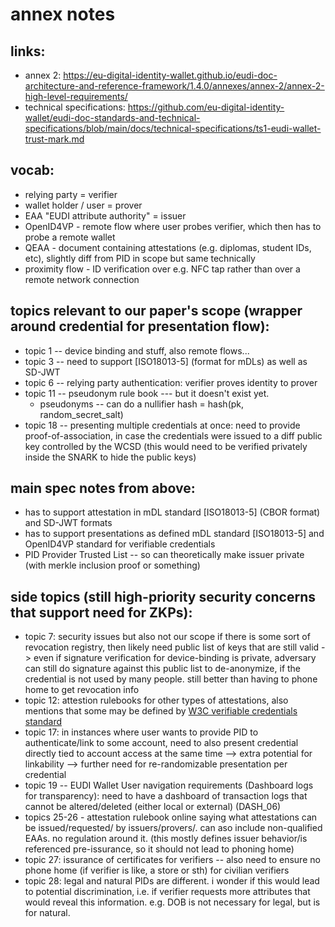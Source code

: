 # annex notes

## links:

- annex 2: https://eu-digital-identity-wallet.github.io/eudi-doc-architecture-and-reference-framework/1.4.0/annexes/annex-2/annex-2-high-level-requirements/
- technical specifications: https://github.com/eu-digital-identity-wallet/eudi-doc-standards-and-technical-specifications/blob/main/docs/technical-specifications/ts1-eudi-wallet-trust-mark.md

## vocab:

- relying party = verifier
- wallet holder / user = prover
- EAA "EUDI attribute authority" = issuer
- OpenID4VP - remote flow where user probes verifier, which then has to probe a remote wallet
- QEAA - document containing attestations (e.g. diplomas, student IDs, etc), slightly diff from PID in scope but same technically
- proximity flow - ID verification over e.g. NFC tap rather than over a remote network connection

## topics relevant to our paper's scope (wrapper around credential for presentation flow):

- topic 1 -- device binding and stuff, also remote flows...
- topic 3 -- need to support [ISO18013-5] (format for mDLs) as well as SD-JWT
- topic 6 -- relying party authentication: verifier proves identity to prover
- topic 11 -- pseudonym rule book --- but it doesn't exist yet.
  - pseudonyms -- can do a nullifier hash = hash(pk, random_secret_salt)
- topic 18 -- presenting multiple credentials at once: need to provide proof-of-association, in case the credentials were issued to a diff public key controlled by the WCSD (this would need to be verified privately inside the SNARK to hide the public keys)

## main spec notes from above:

- has to support attestation in mDL standard [ISO18013-5] (CBOR format) and SD-JWT formats
- has to support presentations as defined mDL standard [ISO18013-5] and OpenID4VP standard for verifiable credentials
- PID Provider Trusted List -- so can theoretically make issuer private (with merkle inclusion proof or something)

## side topics (still high-priority security concerns that support need for ZKPs):

- topic 7: security issues but also not our scope if there is some sort of revocation registry, then likely need public list of keys that are still valid -> even if signature verification for device-binding is private, adversary can still do signature against this public list to de-anonymize, if the credential is not used by many people. still better than having to phone home to get revocation info
- topic 12: attestion rulebooks for other types of attestations, also mentions that some may be defined by [W3C verifiable credentials standard](https://www.w3.org/TR/vc-data-model-2.0/#presentations)
- topic 17: in instances where user wants to provide PID to authenticate/link to some account, need to also present credential directly tied to account access at the same time --> extra potential for linkability --> further need for re-randomizable presentation per credential
- topic 19 -- EUDI Wallet User navigation requirements (Dashboard logs for transparency): need to have a dashboard of transaction logs that cannot be altered/deleted (either local or external) (DASH_06)
- topics 25-26 - attestation rulebook online saying what attestations can be issued/requested/ by issuers/provers/. can aso include non-qualified EAAs. no regulation around it. (this mostly defines issuer behavior/is referenced pre-issurance, so it should not lead to phoning home)
- topic 27: issurance of certificates for verifiers -- also need to ensure no phone home (if verifier is like, a store or sth) for civilian verifiers
- topic 28: legal and natural PIDs are different. i wonder if this would lead to potential discrimination, i.e. if verifier requests more attributes that would reveal this information. e.g. DOB is not necessary for legal, but is for natural.
